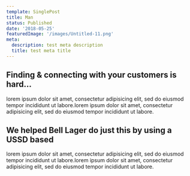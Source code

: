 ```yaml
---
template: SinglePost
title: Man
status: Published
date: '2018-05-25'
featuredImage: '/images/Untitled-11.png'
meta:
  description: test meta description
  title: test meta title
---
```


## Finding & connecting with your customers is hard...

lorem ipsum dolor sit amet, consectetur adipisicing elit, sed do eiusmod tempor incididunt ut labore.lorem ipsum dolor sit amet, consectetur adipisicing elit, sed do eiusmod tempor incididunt ut labore.

## We helped Bell Lager do just this by using a USSD based

lorem ipsum dolor sit amet, consectetur adipisicing elit, sed do eiusmod tempor incididunt ut labore.lorem ipsum dolor sit amet, consectetur adipisicing elit, sed do eiusmod tempor incididunt ut labore.
